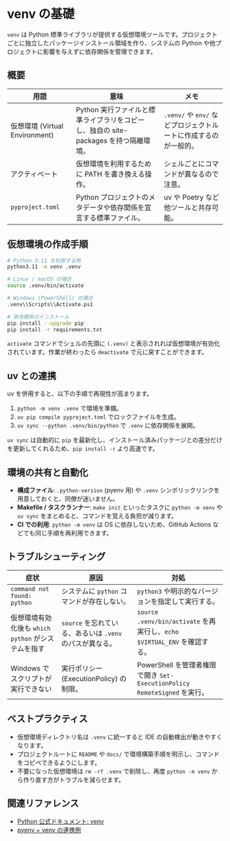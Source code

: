 # venv の基礎

`venv` は Python 標準ライブラリが提供する仮想環境ツールです。プロジェクトごとに独立したパッケージインストール領域を作り、システムの Python や他プロジェクトに影響を与えずに依存関係を管理できます。

## 概要

| 用語 | 意味 | メモ |
| --- | --- | --- |
| 仮想環境 (Virtual Environment) | Python 実行ファイルと標準ライブラリをコピーし、独自の site-packages を持つ隔離環境。 | `.venv/` や `env/` などプロジェクトルートに作成するのが一般的。 |
| アクティベート | 仮想環境を利用するために PATH を書き換える操作。 | シェルごとにコマンドが異なるので注意。 |
| `pyproject.toml` | Python プロジェクトのメタデータや依存関係を宣言する標準ファイル。 | uv や Poetry など他ツールと共存可能。 |

## 仮想環境の作成手順

```bash
# Python 3.11 を利用する例
python3.11 -m venv .venv

# Linux / macOS の場合
source .venv/bin/activate

# Windows (PowerShell) の場合
.venv\\Scripts\\Activate.ps1

# 依存関係のインストール
pip install --upgrade pip
pip install -r requirements.txt
```

`activate` コマンドでシェルの先頭に `(.venv)` と表示されれば仮想環境が有効化されています。作業が終わったら `deactivate` で元に戻すことができます。

## uv との連携

uv を併用すると、以下の手順で再現性が高まります。

1. `python -m venv .venv` で環境を準備。
2. `uv pip compile pyproject.toml` でロックファイルを生成。
3. `uv sync --python .venv/bin/python` で `.venv` に依存関係を展開。

`uv sync` は自動的に `pip` を最新化し、インストール済みパッケージとの差分だけを更新してくれるため、`pip install -r` より高速です。

## 環境の共有と自動化

- **構成ファイル**: `.python-version` (pyenv 用) や `.venv` シンボリックリンクを用意しておくと、同僚が迷いません。
- **Makefile / タスクランナー**: `make init` といったタスクに `python -m venv` や `uv sync` をまとめると、コマンドを覚える負担が減ります。
- **CI での利用**: `python -m venv` は OS に依存しないため、GitHub Actions などでも同じ手順を再利用できます。

## トラブルシューティング

| 症状 | 原因 | 対処 |
| --- | --- | --- |
| `command not found: python` | システムに `python` コマンドが存在しない。 | `python3` や明示的なバージョンを指定して実行する。 |
| 仮想環境有効化後も `which python` がシステムを指す | `source` を忘れている、あるいは `.venv` のパスが異なる。 | `source .venv/bin/activate` を再実行し、`echo $VIRTUAL_ENV` を確認する。 |
| Windows でスクリプトが実行できない | 実行ポリシー (ExecutionPolicy) の制限。 | PowerShell を管理者権限で開き `Set-ExecutionPolicy RemoteSigned` を実行。 |

## ベストプラクティス

- 仮想環境ディレクトリ名は `.venv` に統一すると IDE の自動検出が動きやすくなります。
- プロジェクトルートに `README` や `docs/` で環境構築手順を明示し、コマンドをコピペできるようにします。
- 不要になった仮想環境は `rm -rf .venv` で削除し、再度 `python -m venv` から作り直す方がトラブルを減らせます。

## 関連リファレンス

- [Python 公式ドキュメント: venv](https://docs.python.org/ja/3/library/venv.html)
- [pyenv + venv の連携例](https://github.com/pyenv/pyenv)
